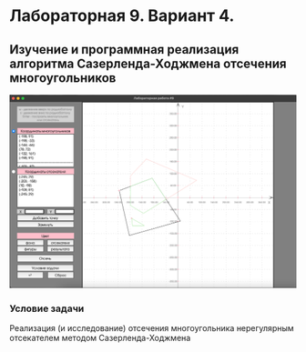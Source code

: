 # Лабораторная 9. Вариант 4.
## Изучение и программная реализация алгоритма Сазерленда-Ходжмена отсечения многоугольников  

![lab_09](../img/lab_09.png)

### Условие задачи
Реализация (и исследование) отсечения многоугольника нерегулярным отсекателем методом Сазерленда-Ходжмена  
